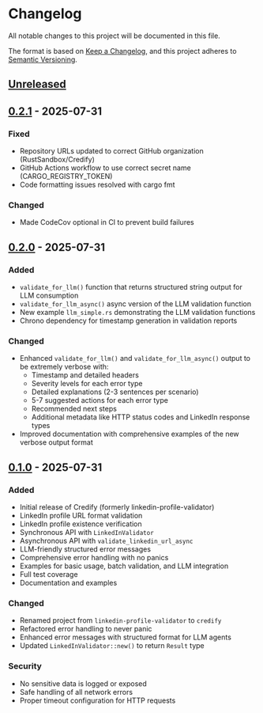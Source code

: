 # Changelog

All notable changes to this project will be documented in this file.

The format is based on [Keep a Changelog](https://keepachangelog.com/en/1.0.0/),
and this project adheres to [Semantic Versioning](https://semver.org/spec/v2.0.0.html).

## [Unreleased]

## [0.2.1] - 2025-07-31

### Fixed
- Repository URLs updated to correct GitHub organization (RustSandbox/Credify)
- GitHub Actions workflow to use correct secret name (CARGO_REGISTRY_TOKEN)
- Code formatting issues resolved with cargo fmt

### Changed
- Made CodeCov optional in CI to prevent build failures

## [0.2.0] - 2025-07-31

### Added
- `validate_for_llm()` function that returns structured string output for LLM consumption
- `validate_for_llm_async()` async version of the LLM validation function
- New example `llm_simple.rs` demonstrating the LLM validation functions
- Chrono dependency for timestamp generation in validation reports

### Changed
- Enhanced `validate_for_llm()` and `validate_for_llm_async()` output to be extremely verbose with:
  - Timestamp and detailed headers
  - Severity levels for each error type
  - Detailed explanations (2-3 sentences per scenario)
  - 5-7 suggested actions for each error type
  - Recommended next steps
  - Additional metadata like HTTP status codes and LinkedIn response types
- Improved documentation with comprehensive examples of the new verbose output format

## [0.1.0] - 2025-07-31

### Added
- Initial release of Credify (formerly linkedin-profile-validator)
- LinkedIn profile URL format validation
- LinkedIn profile existence verification
- Synchronous API with `LinkedInValidator`
- Asynchronous API with `validate_linkedin_url_async`
- LLM-friendly structured error messages
- Comprehensive error handling with no panics
- Examples for basic usage, batch validation, and LLM integration
- Full test coverage
- Documentation and examples

### Changed
- Renamed project from `linkedin-profile-validator` to `credify`
- Refactored error handling to never panic
- Enhanced error messages with structured format for LLM agents
- Updated `LinkedInValidator::new()` to return `Result` type

### Security
- No sensitive data is logged or exposed
- Safe handling of all network errors
- Proper timeout configuration for HTTP requests

[Unreleased]: https://github.com/RustSandbox/Credify/compare/v0.2.1...HEAD
[0.2.1]: https://github.com/RustSandbox/Credify/compare/v0.2.0...v0.2.1
[0.2.0]: https://github.com/RustSandbox/Credify/compare/v0.1.0...v0.2.0
[0.1.0]: https://github.com/RustSandbox/Credify/releases/tag/v0.1.0